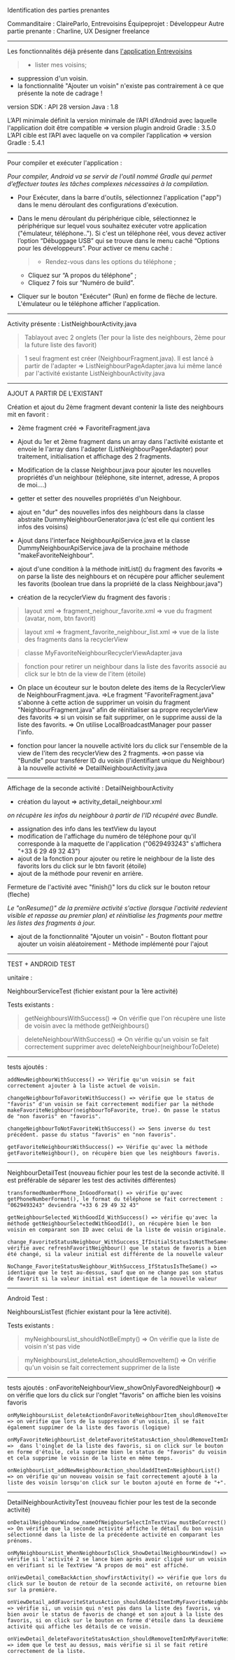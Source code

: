 

Identification des parties prenantes 

Commanditaire : ClaireParlo, Entrevoisins
É​quipeprojet : Développeur
Autre partie prenante : Charline, UX Designer freelance

----

Les fonctionnalités déjà présente dans  [l'application Entrevoisins](https://github.com/Deyine/OpenClassrooms/tree/master/Android/Entrevoisins)

>- lister mes voisins;
- suppression d'un voisin.
- la fonctionnalité "Ajouter un voisin" n'existe pas contrairement à ce que présente la note de cadrage !

version SDK : API 28
version Java : 1.8

L’API minimale définit la version minimale de l’API d’Android avec laquelle l'application doit être compatible => version plugin android Gradle : 3.5.0
L’API cible est l’API avec laquelle on va compiler l’application => version Gradle : 5.4.1

----
Pour compiler et exécuter l'application : 

*Pour compiler, Android va se servir de l'outil nommé Gradle qui permet d’effectuer toutes les tâches complexes nécessaires à la compilation.*

- Pour Exécuter, dans la barre d'outils, sélectionnez l'application ("app") dans le menu déroulant des configurations d'exécution.

- Dans le menu déroulant du périphérique cible, sélectionnez le périphérique sur lequel vous souhaitez exécuter votre application ("émulateur, téléphone.."). Si c'est un téléphone réel, vous devez activer l’option “Débuggage USB” qui se trouve dans le menu caché “Options pour les développeurs”. Pour activer ce menu caché :

    >- Rendez-vous dans les options du téléphone ;
    - Cliquez sur “A propos du téléphone” ;
    - Cliquez 7 fois sur “Numéro de build”.

- Cliquer sur le bouton "Exécuter" (Run) en forme de flèche de lecture. L'émulateur ou le téléphone afficher l'application.

----

 Activity présente : ListNeighbourActivity.java

> Tablayout avec 2 onglets (1er pour la liste des neighbours, 2ème pour la future liste des favorit)

>1 seul fragment est créer (NeighbourFragment.java). Il est lancé à partir de l'adapter => ListNeighbourPageAdapter.java lui même lancé par l'activité existante ListNeighbourActivity.java


----
AJOUT A PARTIR DE L'EXISTANT


Création et ajout du 2ème fragment devant contenir la liste des neighbours mit en favorit :


- 2ème fragment créé => FavoriteFragment.java
- Ajout du 1er et 2ème fragment dans un array dans l'activité existante et envoie le l'array dans l'adapter (ListNeighbourPagerAdapter) pour traitement, initialisation et affichage des 2 fragments.
- Modification de la classe Neighbour.java pour ajouter les nouvelles propriétés d'un neighbour (téléphone, site internet, adresse, A propos de moi....)
- getter et setter des nouvelles propriétés d'un Neighbour.
- ajout en "dur" des nouvelles infos des neighbours dans la classe abstraite DummyNeighbourGenerator.java (c'est elle qui contient les infos des voisins)
- Ajout dans l'interface NeighbourApiService.java et la classe DummyNeighbourApiService.java de la prochaine méthode "makeFavoriteNeighbour".
- ajout d'une condition à la méthode initList() du fragment des favorits => on parse la liste des neighbours et on récupère pour afficher seulement les favorits (boolean true dans la propriété de la class Neighbour.java")

- création de la recyclerView du fragment des favoris :

> layout xml => fragment_neighour_favorite.xml => vue du fragment (avatar, nom, btn favorit)

>layout xml => fragment_favorite_neighbour_list.xml => vue de la liste des fragments dans la recyclerView

>classe MyFavoriteNeighbourRecyclerViewAdapter.java
 
>fonction pour retirer un neighbour dans la liste des favorits associé au click sur le btn de la view de l'item (étoile)


- On place un écouteur sur le bouton delete des items de la RecyclerView de NeighbourFragment.java.
 	=>Le fragment "FavoriteFragment.java" s'abonne à cette action de supprimer un voisin du fragment "NeighbourFragment.java" afin de réinitialiser sa propre recyclerView des favorits 
	=> si un voisin se fait supprimer, on le supprime aussi de la liste des favorits.
	=> On utilise LocalBroadcastManager pour passer l'info.

- fonction pour lancer la nouvelle activité lors du click sur l'ensemble de la view de l'item des recyclerView des 2 fragments.
	=>on passe via "Bundle" pour transférer ID du voisin (l'identifiant unique du Neighbour) à la nouvelle activité => DetailNeighbourActivity.java

----

Affichage de la seconde activité : DetailNeighbourActivity

- création du layout => activity_detail_neighbour.xml

*on récupère les infos du neighbour à partir de l'ID récupéré avec Bundle.*

- assignation des info dans les textView du layout
- modification de l'affichage du numéro de téléphone pour qu'il corresponde à la maquette de l'application ("0629493243" s'affichera "+33 6 29 49 32 43")
- ajout de la fonction pour ajouter ou retire le neighbour de la liste des favorits lors du click sur le btn favorit (étoile)
- ajout de la méthode pour revenir en arrière. 

Fermeture de l'activité avec "finish()" lors du click sur le bouton retour (fleche)

*Le "onResume()" de la première activité s'active (lorsque l'activité redevient visible et repasse au premier plan) et réinitialise les fragments pour mettre les listes des fragments à jour.*

- ajout de la fonctionnalité "Ajouter un voisin"
		- Bouton flottant pour ajouter un voisin aléatoirement
		- Méthode implémenté pour l'ajout


----
TEST  + ANDROID TEST


unitaire : 

NeighbourServiceTest (fichier existant pour la 1ère activité)

Tests existants : 
			
>getNeighboursWithSuccess() => On vérifie que l'on récupère une liste de voisin avec la méthode getNeighbours()


>deleteNeighbourWithSuccess() => On vérifie qu'un voisin se fait correctement supprimer avec deleteNeighbour(neighbourToDelete)

----
tests ajoutés : 

    addNewNeighbourWithSuccess() => Vérifie qu'un voisin se fait correctement ajouter à la liste actuel de voisin.

    changeNeighbourToFavoriteWithSuccess() => vérifie que le status de "favoris" d'un voisin se fait correctement modifier par la méthode makeFavoriteNeighbour(neighbourToFavorite, true). On passe le status de "non favoris" en "favoris".

    changeNeighbourToNotFavoriteWithSuccess() => Sens inverse du test précédent. passe du status "favoris" en "non favoris".

    getFavoriteNeighboursWithSuccess() => Vérifie qu'avec la méthode getFavoriteNeighbour(), on récupère bien que les neighbours favoris.

----
NeighbourDetailTest 
(nouveau fichier pour les test de la seconde activité. Il est préférable de séparer les test des activités différentes)

    transformedNumberPhone_InGoodFormat() => vérifie qu'avec getPhoneNumberFormat(), le format du téléphone se fait correctement : "0629493243" deviendra "+33 6 29 49 32 43"    
    
    getNeighbourSelected_WithGoodId_WithSuccess() => vérifie qu'avec la méthode getNeighbourSelectedWithGoodId(), on récupère bien le bon voisin en comparant son ID avec celui de la liste de voisin originale.

    change_FavoriteStatusNeighbour_WithSuccess_IfInitialStatusIsNotTheSame()=> vérifie avec refreshFavoritNeighbour() que le status de favoris a bien été changé, si la valeur initial est différente de la nouvelle valeur

    NoChange_FavoriteStatusNeighbour_WithSuccess_IfStatusIsTheSame() => identique que le test au-dessus, sauf que on ne change pas son status de favorit si la valeur initial est identique de la nouvelle valeur

----
Android Test : 

NeighboursListTest 
(fichier existant pour la 1ère activité).

Tests existants :

>myNeighboursList_shouldNotBeEmpty() => On vérifie que la liste de voisin n'st pas vide

>myNeighboursList_deleteAction_shouldRemoveItem() => On vérifie qu'un voisin se fait correctement supprimer de la liste

----
tests ajoutés : 
	onFavoriteNeighbourView_showOnlyFavoredNeighbour() => on vérifie que lors du click sur l'onglet "favoris" on affiche bien les voisins favoris

	onMyNeighboursList_deleteActionOnFavoriteNeighbourItem_shouldRemoveItemInMyFavoriteNeighbourList() => on vérifie que lors de la suppresion d'un voisin, il se fait également suppimer de la liste des favoris (logique)

	onMyFavoriteNeighbourList_deleteFavoriteStatusAction_shouldRemoveItemInMyFavoriteNeighbourList() =>  dans l'oinglet de la liste des favoris, si on click sur le bouton en forme d'étoile, cela supprime bien le status de "favoris" du voisin et cela supprime le voisin de la liste en même temps.

	onNeighbourList_addNewNeighbourAction_shouldaddItemInNeighbourList() => on vérifie qu'un nouveau voisin se fait correctement ajouté à la liste des voisin lorsqu'on click sur le bouton ajouté en forme de "+".

----
DetailNeighbourActivityTest 
(nouveau fichier pour les test de la seconde activité)

    onDetailNeighbourWindow_nameOfNeigbourSelectInTextView_mustBeCorrect() => On vérifie que la seconde activité affiche le détail du bon voisin sélectionné dans la liste de la précédente activité en comparant les prénoms.

	onMyNeighboursList_WhenNeighbourIsClick_ShowDetailNeighbourWindow() => vérifie si l'activité 2 se lance bien après avoir cliqué sur un voisin en vérifiant si le TextView "A propos de moi" est affiché.

	onViewDetail_comeBackAction_showfirstActivity() => vérifie que lors du click sur le bouton de retour de la seconde activité, on retourne bien sur la première.

	onViewDetail_addFavoriteStatusAction_shouldAddesItemInMyFavoriteNeighbourList() => vérifie si, un voisin qui n'est pas dans la liste des favoris, va bien avoir le status de favoris de changé et son ajout à la liste des favoris, si on click sur le bouton en forme d'étoile dans la deuxième activité qui affiche les détails de ce voisin.

	onViewDetail_deleteFavoriteStatusAction_shouldRemoveItemInMyFavoriteNeighbourList() => idem que le test au dessus, mais vérifie si il se fait retiré correctement de la liste.
